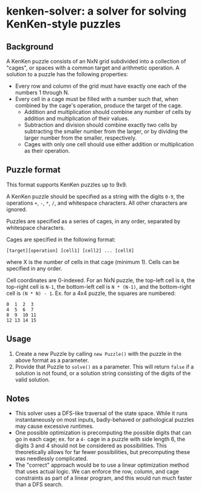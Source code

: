 # kenken-solver: a solver for solving KenKen-style puzzles

## Background

A KenKen puzzle consists of an NxN grid subdivided into a collection of "cages", or spaces with a common target and arithmetic operation. A solution to a puzzle has the following properties:

- Every row and column of the grid must have exactly one each of the numbers 1 through N.
- Every cell in a cage must be filled with a number such that, when combined by the cage's operation, produce the target of the cage.
  - Addition and multiplication should combine any number of cells by addition and multiplication of their values.
  - Subtraction and division should combine exactly two cells by subtracting the smaller number from the larger, or by dividing the larger number from the smaller, respectively.
  - Cages with only one cell should use either addition or multiplication as their operation.

## Puzzle format

This format supports KenKen puzzles up to 9x9.

A KenKen puzzle should be specified as a string with the digits `0-9`, the operations `+`, `-`, `*`, `/`, and whitespace characters. All other characters are ignored.

Puzzles are specified as a series of cages, in any order, separated by whitespace characters.

Cages are specified in the following format:

```text
[target][operation] [cell1] [cell2] ... [cellX]
```

where X is the number of cells in that cage (minimum 1). Cells can be specified in any order.

Cell coordinates are 0-indexed. For an NxN puzzle, the top-left cell is `0`, the top-right cell is `N-1`, the bottom-left cell is `N * (N-1)`, and the bottom-right cell is `(N * N) - 1`. Ex. for a 4x4 puzzle, the squares are numbered:

```text
0  1  2  3
4  5  6  7
8  9  10 11
12 13 14 15
```

## Usage

1. Create a new Puzzle by calling `new Puzzle()` with the puzzle in the above format as a parameter.
2. Provide that Puzzle to `solve()` as a parameter. This will return `false` if a solution is not found, or a solution string consisting of the digits of the valid solution.

## Notes

- This solver uses a DFS-like traversal of the state space. While it runs instantaneously on most inputs, badly-behaved or pathological puzzles may cause excessive runtimes.
- One possible optimization is precomputing the possible digits that can go in each cage; ex. for a `4-` cage in a puzzle with side length 6, the digits 3 and 4 should not be considered as possibilities. This theoretically allows for far fewer possibilities, but precomputing these was needlessly complicated.
- The "correct" approach would be to use a linear optimization method that uses actual logic. We can enforce the row, column, and cage constraints as part of a linear program, and this would run much faster than a DFS search.
